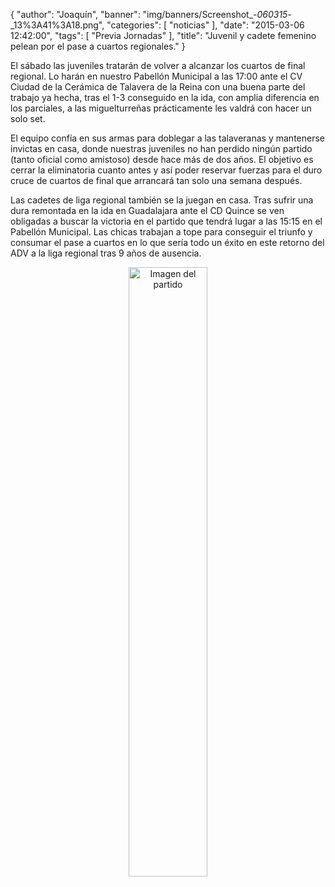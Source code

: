 {
  "author": "Joaquín", 
  "banner": "img/banners/Screenshot_-_060315_-_13%3A41%3A18.png", 
  "categories": [
    "noticias"
  ], 
  "date": "2015-03-06 12:42:00", 
  "tags": [
    "Previa Jornadas"
  ], 
  "title": "Juvenil y cadete femenino pelean por el pase a cuartos regionales."
}

El sábado las juveniles tratarán de volver a alcanzar los cuartos de final regional. Lo harán en nuestro Pabellón Municipal a las 17:00 ante el CV Ciudad de la Cerámica de Talavera de la Reina con una buena parte del trabajo ya hecha, tras el 1-3 conseguido en la ida, con amplia diferencia en los parciales, a las miguelturreñas prácticamente les valdrá con hacer un solo set.

El equipo confía en sus armas para doblegar a las talaveranas y mantenerse invictas en casa, donde nuestras juveniles no han perdido ningún partido (tanto oficial como amistoso) desde hace más de dos años. El objetivo es cerrar la eliminatoria cuanto antes y así poder reservar fuerzas para el duro cruce de cuartos de final que arrancará tan solo una semana después.

Las cadetes de liga regional también se la juegan en casa. Tras sufrir una dura remontada en la ida en Guadalajara ante el CD Quince se ven obligadas a buscar la victoria en el partido que tendrá lugar a las 15:15 en el Pabellón Municipal. Las chicas trabajan a tope para conseguir el triunfo y consumar el pase a cuartos en lo que sería todo un éxito en este retorno del ADV a la liga regional tras 9 años de ausencia.

<center>
<a target="_new" href="http://www.advmiguelturra.org/img/banners/Screenshot%20-%20060315%20-%2013%3A41%3A18.png"> 
<img alt="Imagen del partido" width="50%" align="center" src="http://www.advmiguelturra.org/img/banners/Screenshot%20-%20060315%20-%2013%3A41%3A18.png"/> </a> </center>




